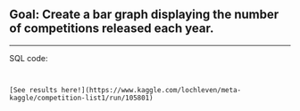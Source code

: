 
## Goal: Create a bar graph displaying the number of competitions released each year.

---
SQL code:
```


[See results here!](https://www.kaggle.com/lochleven/meta-kaggle/competition-list1/run/105801)

```
